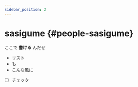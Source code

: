```yaml
---
sidebar_position: 2
---
```


# sasigume {#people-sasigume}

ここで **書ける** んだぜ

- リスト
- も
- こんな風に

- [ ] チェック
